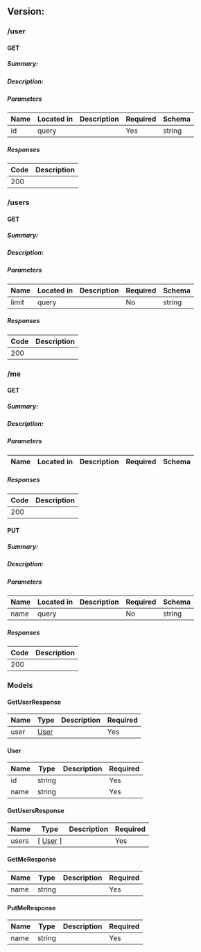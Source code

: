 # 


## Version: 

### /user

#### GET
##### Summary:



##### Description:



##### Parameters

| Name | Located in | Description | Required | Schema |
| ---- | ---------- | ----------- | -------- | ---- |
| id | query |  | Yes | string |

##### Responses

| Code | Description |
| ---- | ----------- |
| 200 |  |

### /users

#### GET
##### Summary:



##### Description:



##### Parameters

| Name | Located in | Description | Required | Schema |
| ---- | ---------- | ----------- | -------- | ---- |
| limit | query |  | No | string |

##### Responses

| Code | Description |
| ---- | ----------- |
| 200 |  |

### /me

#### GET
##### Summary:



##### Description:



##### Parameters

| Name | Located in | Description | Required | Schema |
| ---- | ---------- | ----------- | -------- | ---- |

##### Responses

| Code | Description |
| ---- | ----------- |
| 200 |  |

#### PUT
##### Summary:



##### Description:



##### Parameters

| Name | Located in | Description | Required | Schema |
| ---- | ---------- | ----------- | -------- | ---- |
| name | query |  | No | string |

##### Responses

| Code | Description |
| ---- | ----------- |
| 200 |  |

### Models


#### GetUserResponse

| Name | Type | Description | Required |
| ---- | ---- | ----------- | -------- |
| user | [User](#user) |  | Yes |

#### User

| Name | Type | Description | Required |
| ---- | ---- | ----------- | -------- |
| id | string |  | Yes |
| name | string |  | Yes |

#### GetUsersResponse

| Name | Type | Description | Required |
| ---- | ---- | ----------- | -------- |
| users | [ [User](#user) ] |  | Yes |

#### GetMeResponse

| Name | Type | Description | Required |
| ---- | ---- | ----------- | -------- |
| name | string |  | Yes |

#### PutMeResponse

| Name | Type | Description | Required |
| ---- | ---- | ----------- | -------- |
| name | string |  | Yes |